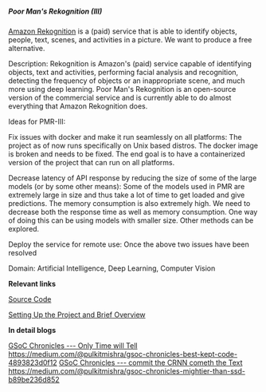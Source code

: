 ##### Poor Man's Rekognition (III)

[Amazon Rekognition](https://aws.amazon.com/rekognition/) is
a (paid) service that is able to identify objects, people, text, scenes,
and activities in a picture. We want to produce a free alternative.

Description: Rekognition is Amazon's (paid) service capable of
identifying objects, text and activities, performing facial analysis and
recognition, detecting the frequency of objects or an inappropriate
scene, and much more using deep learning. Poor Man's Rekognition is an
open-source version of the commercial service and is currently able to
do almost everything that Amazon Rekognition does.

Ideas for PMR-III:

Fix issues with docker and make it run seamlessly on all platforms: The
project as of now runs specifically on Unix based distros. The docker
image is broken and needs to be fixed. The end goal is to have a
containerized version of the project that can run on all platforms.

Decrease latency of API response by reducing the size of some of the
large models (or by some other means): Some of the models used in PMR
are extremely large in size and thus take a lot of time to get loaded
and give predictions. The memory consumption is also extremely high. We
need to decrease both the response time as well as memory consumption.
One way of doing this can be using models with smaller size. Other
methods can be explored.

Deploy the service for remote use: Once the above two issues have been
resolved

Domain: Artificial Intelligence, Deep Learning, Computer Vision

 **Relevant links**

[Source Code](https://github.com/npbit/Rekognition)

[Setting Up the Project and Brief
Overview](https://github.com/npbit/Rekognition/wiki/GSoC-2020---Work-Product-Submission)

 **In detail blogs**

[GSoC Chronicles --- Only Time will
Tell](https://medium.com/@pulkitmishra/gsoc-chronicles-only-time-will-tell-51966e55fa27)
[<https://medium.com/@pulkitmishra/gsoc-chronicles-best-kept-code-4893823d0f12>](https://medium.com/@pulkitmishra/gsoc-chronicles-best-kept-code-4893823d0f12)
[GSoC Chronicles --- commit the CRNN cometh the
Text](https://medium.com/@pulkitmishra/gsoc-chronicles-commit-the-crnn-cometh-the-text-3eade47cf0c6)
[<https://medium.com/@pulkitmishra/gsoc-chronicles-mightier-than-ssd-b89be236d852>
](https://medium.com/@pulkitmishra/gsoc-chronicles-mightier-than-ssd-b89be236d852)

